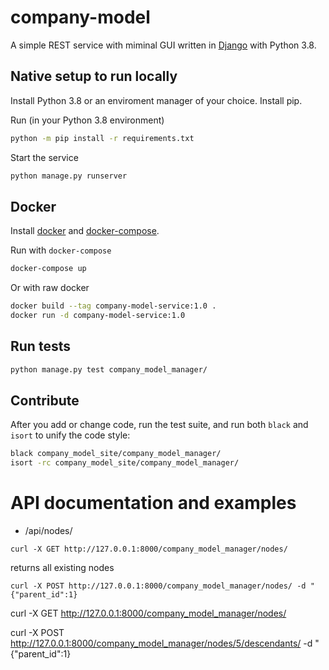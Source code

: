 # company-model

A simple REST service with miminal GUI written in [Django](https://www.djangoproject.com/) with Python 3.8.

## Native setup to run locally

Install Python 3.8 or an enviroment manager of your choice. Install pip.

Run (in your Python 3.8 environment)

```bash
python -m pip install -r requirements.txt
```

Start the service

```bash
python manage.py runserver
```

## Docker

Install [docker](https://www.docker.com/) and [docker-compose](https://docs.docker.com/compose/).

Run with `docker-compose`

```bash
docker-compose up
```

Or with raw docker

```bash
docker build --tag company-model-service:1.0 .
docker run -d company-model-service:1.0
```

## Run tests

```bash
python manage.py test company_model_manager/
```

## Contribute

After you add or change code, run the test suite, and run both `black` and `isort` to unify the code style:

```bash
black company_model_site/company_model_manager/
isort -rc company_model_site/company_model_manager/
```

# API documentation and examples

- /api/nodes/
```
curl -X GET http://127.0.0.1:8000/company_model_manager/nodes/
```
returns all existing nodes
```
curl -X POST http://127.0.0.1:8000/company_model_manager/nodes/ -d "{"parent_id":1}
```

curl -X GET http://127.0.0.1:8000/company_model_manager/nodes/

curl -X POST http://127.0.0.1:8000/company_model_manager/nodes/5/descendants/ -d "{"parent_id":1}

